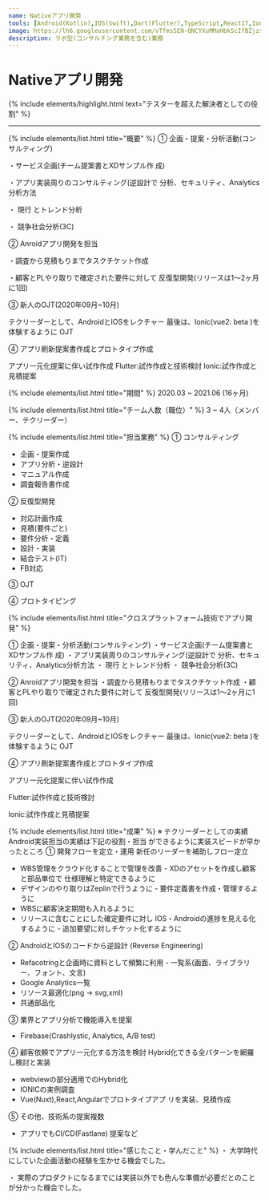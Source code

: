 ```yaml
---
name: Nativeアプリ開発
tools: [Android(Kotlin),IOS(Swift),Dart(Flutter),TypeScript,React17,Ionic,StoryBook,XD,Zeplin,Photoshop,Azure,Postman,Swagger,Firebase,Heroku]
image: https://lh6.googleusercontent.com/vTfmsSEN-QNCYXuMMaHbkScIfBZjzsIwWFkHFk_WKAUOqXH7H9xn31TAjNJ3WF2WupipBVE8KnUc2JOtakd6g3iZSCE4_noHUxsczQTRodInu4Rkr_uo9LaqVNQ4KTy1TnJcnS8x
description: ラボ型(コンサルチング業務を含む)業務
---
```


# Nativeアプリ開発

{% include elements/highlight.html text="テスターを超えた解決者としての役割" %}

---
{% include elements/list.html title="概要" %}
① 企画・提案・分析活動(コンサルティング) 

・サービス企画(チーム提案書とXDサンプル作 成) 

・アプリ実装周りのコンサルティング(逆設計で 分析、セキュリティ、Analytics分析方法 

・ 現行 とトレンド分析 

・ 競争社会分析(3C)

② Anroidアプリ開発を担当 

・調査から見積もりまでタスクチケット作成 

・顧客とPLやり取りで確定された要件に対して 反復型開発(リリースは1〜2ヶ月に1回)

③ 新人のOJT(2020年09月~10月) 

テクリーダーとして、AndroidとIOSをレクチャー 最後は、Ionic(vue2: beta )を体験するように OJT

④ アプリ刷新提案書作成とプロトタイプ作成 

アプリ一元化提案に伴い試作作成 Flutter:試作作成と技術検討 Ionic:試作作成と見積提案


{% include elements/list.html title="期間" %}
2020.03 ~ 2021.06 (16ヶ月)

{% include elements/list.html title="チーム人数（職位）" %}
3 ~ 4人（メンバー、テクリーダー）

{% include elements/list.html title="担当業務" %}
① コンサルティング 
- 企画・提案作成 
- アプリ分析・逆設計 
- マニュアル作成 
- 調査報告書作成

② 反復型開発 
- 対応計画作成 
- 見積(要件ごと) 
- 要件分析・定義 
- 設計・実装  
- 結合テスト(IT) 
- FB対応

③ OJT

④ プロトタイピング

{% include elements/list.html title="クロスプラットフォーム技術でアプリ開発" %}

① 企画・提案・分析活動(コンサルティング) 
・サービス企画(チーム提案書とXDサンプル作 成) 
・アプリ実装周りのコンサルティング(逆設計で 分析、セキュリティ、Analytics分析方法 
・ 現行 とトレンド分析 
・ 競争社会分析(3C)

② Anroidアプリ開発を担当 
・調査から見積もりまでタスクチケット作成 
・顧客とPLやり取りで確定された要件に対して 反復型開発(リリースは1〜2ヶ月に1回)

③ 新人のOJT(2020年09月~10月) 

テクリーダーとして、AndroidとIOSをレクチャー 
最後は、Ionic(vue2: beta )を体験するように OJT

④ アプリ刷新提案書作成とプロトタイプ作成

アプリ一元化提案に伴い試作作成 

Flutter:試作作成と技術検討 

Ionic:試作作成と見積提案


{% include elements/list.html title="成果" %}
※ テクリーダーとしての実績 Android実装担当の実績は下記の役割・担当 ができるように実装スピードが早かったところ
① 開発フローを定立・運用 新任のリーダーを補助しフロー定立
 - WBS管理をクラウド化することで管理を改善  - XDのアセットを作成し顧客と部品単位で   仕様理解と特定できるように
- デザインのやり取りはZeplinで行うように  - 要件定義書を作成・管理するように
 - WBSに顧客決定期間も入れるように
 - リリースに含むことにした確定要件に対し   IOS・Androidの進捗を見える化するように  - 追加要望に対しチケット化するように

② AndroidとIOSのコードから逆設計  (Reverse Engineering)
- Refacotringと企画時に資料として頻繁に利用 - 一覧系(画面、ライブラリー、フォント、文言)
- Google Analytics一覧
- リソース最適化(png → svg,xml)
- 共通部品化

③ 業界とアプリ分析で機能導入を提案
- Firebase(Crashlystic, Analytics, A/B test)

④ 顧客依頼でアプリ一元化する方法を検討
Hybrid化できる全パターンを網羅し検討と実装
- webviewの部分適用でのHybrid化
- IONICの実例調査
- Vue(Nuxt),React,Angularでプロトタイプアプ
リを実装、見積作成

⑤ その他、技術系の提案複数
- アプリでもCI/CD(Fastlane) 提案など


{% include elements/list.html title="感じたこと・学んだこと" %}
・ 大学時代にしていた企画活動の経験を生かせる機会でした。

・ 実際のプロダクトになるまでには実装以外でも色んな準備が必要だとのことが分かった機会でした。
